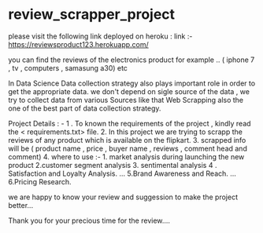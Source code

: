 # review_scrapper_project

please visit the following link
deployed on heroku :   link :- https://reviewsproduct123.herokuapp.com/

you can find the reviews of the electronics product for example .. ( iphone 7 , tv , computers , samasung a30) etc

 In Data Science Data collection strategy also plays important role in order to get the appropriate data.
 we don't depend on sigle source of the data , we try to collect data from various Sources 
 like that Web Scrapping also the one of the best part of data collection strategy.
 
 Project Details : - 
    1 . To known the requirements of the project , kindly read the < requirements.txt> file.
    2.  In this project we are trying to scrapp the reviews of any product which is available on the flipkart.
    3.  scrapped info will be  ( product name , price , buyer name , reviews , comment head and comment)
    4. where to use :- 
                    1. market analysis during launching the new product 
                    2.customer segment analysis
                    3. sentimental analysis 
                    4 . Satisfaction and Loyalty Analysis. ...
                    5.Brand Awareness and Reach. ...
                    6.Pricing Research.
                    
we are happy to know your review and suggession to make the  project better...

Thank you for your precious time for the review....
                    
                 
